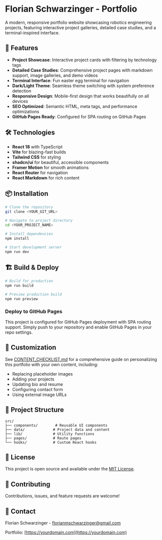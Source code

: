 # Florian Schwarzinger - Portfolio

A modern, responsive portfolio website showcasing robotics engineering projects, featuring interactive project galleries, detailed case studies, and a terminal-inspired interface.

## 🚀 Features

- **Project Showcase**: Interactive project cards with filtering by technology tags
- **Detailed Case Studies**: Comprehensive project pages with markdown support, image galleries, and demo videos
- **Terminal Interface**: Fun easter egg terminal for navigation
- **Dark/Light Theme**: Seamless theme switching with system preference detection
- **Responsive Design**: Mobile-first design that works beautifully on all devices
- **SEO Optimized**: Semantic HTML, meta tags, and performance optimizations
- **GitHub Pages Ready**: Configured for SPA routing on GitHub Pages

## 🛠️ Technologies

- **React 18** with TypeScript
- **Vite** for blazing-fast builds
- **Tailwind CSS** for styling
- **shadcn/ui** for beautiful, accessible components
- **Framer Motion** for smooth animations
- **React Router** for navigation
- **React Markdown** for rich content

## 📦 Installation

```bash
# Clone the repository
git clone <YOUR_GIT_URL>

# Navigate to project directory
cd <YOUR_PROJECT_NAME>

# Install dependencies
npm install

# Start development server
npm run dev
```

## 🏗️ Build & Deploy

```bash
# Build for production
npm run build

# Preview production build
npm run preview
```

### Deploy to GitHub Pages

This project is configured for GitHub Pages deployment with SPA routing support. Simply push to your repository and enable GitHub Pages in your repo settings.

## 📝 Customization

See [CONTENT_CHECKLIST.md](./CONTENT_CHECKLIST.md) for a comprehensive guide on personalizing this portfolio with your own content, including:

- Replacing placeholder images
- Adding your projects
- Updating bio and resume
- Configuring contact form
- Using external image URLs

## 🎨 Project Structure

```
src/
├── components/        # Reusable UI components
├── data/             # Project data and content
├── lib/              # Utility functions
├── pages/            # Route pages
└── hooks/            # Custom React hooks
```

## 📄 License

This project is open source and available under the [MIT License](LICENSE).

## 🤝 Contributing

Contributions, issues, and feature requests are welcome!

## 📧 Contact

Florian Schwarzinger - florianmschwarzinger@gmail.com

Portfolio: [https://yourdomain.com](https://yourdomain.com)
